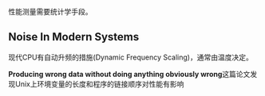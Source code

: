 性能测量需要统计学手段。

## Noise In Modern Systems

现代CPU有自动升频的措施(Dynamic Frequency Scaling)，通常由温度决定。

**Producing wrong data without doing anything obviously wrong**这篇论文发现Unix上环境变量的长度和程序的链接顺序对性能有影响

